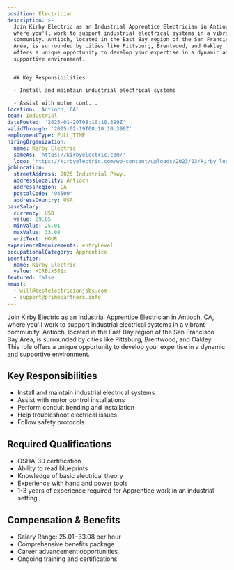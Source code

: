 ```yaml
---
position: Electrician
description: >-
  Join Kirby Electric as an Industrial Apprentice Electrician in Antioch, CA,
  where you'll work to support industrial electrical systems in a vibrant
  community. Antioch, located in the East Bay region of the San Francisco Bay
  Area, is surrounded by cities like Pittsburg, Brentwood, and Oakley. This role
  offers a unique opportunity to develop your expertise in a dynamic and
  supportive environment.


  ## Key Responsibilities

  - Install and maintain industrial electrical systems

  - Assist with motor cont...
location: 'Antioch, CA'
team: Industrial
datePosted: '2025-01-20T08:10:10.399Z'
validThrough: '2025-02-19T08:10:10.399Z'
employmentType: FULL_TIME
hiringOrganization:
  name: Kirby Electric
  sameAs: 'https://kirbyelectric.com/'
  logo: 'https://kirbyelectric.com/wp-content/uploads/2023/03/kirby_logo.png'
jobLocation:
  streetAddress: 2025 Industrial Pkwy.
  addressLocality: Antioch
  addressRegion: CA
  postalCode: '94509'
  addressCountry: USA
baseSalary:
  currency: USD
  value: 29.05
  minValue: 25.01
  maxValue: 33.08
  unitText: HOUR
experienceRequirements: entryLevel
occupationalCategory: Apprentice
identifier:
  name: Kirby Electric
  value: KIRBix581x
featured: false
email:
  - will@bestelectricianjobs.com
  - support@primepartners.info
---
```




Join Kirby Electric as an Industrial Apprentice Electrician in Antioch, CA, where you'll work to support industrial electrical systems in a vibrant community. Antioch, located in the East Bay region of the San Francisco Bay Area, is surrounded by cities like Pittsburg, Brentwood, and Oakley. This role offers a unique opportunity to develop your expertise in a dynamic and supportive environment.

## Key Responsibilities
- Install and maintain industrial electrical systems
- Assist with motor control installations
- Perform conduit bending and installation
- Help troubleshoot electrical issues
- Follow safety protocols

## Required Qualifications
- OSHA-30 certification
- Ability to read blueprints
- Knowledge of basic electrical theory
- Experience with hand and power tools
- 1-3 years of experience required for Apprentice work in an industrial setting

## Compensation & Benefits
- Salary Range: $25.01-$33.08 per hour
- Comprehensive benefits package
- Career advancement opportunities
- Ongoing training and certifications
